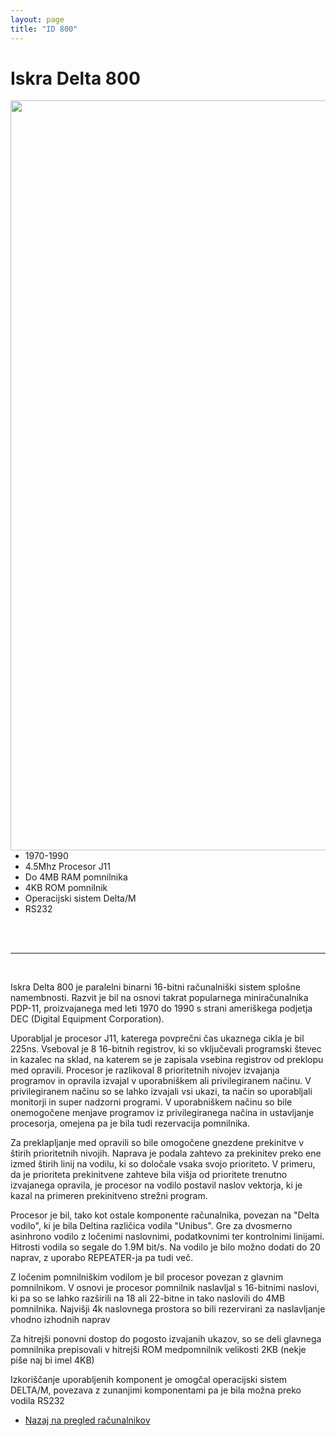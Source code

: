 ```yaml
---
layout: page
title: "ID 800"
---
```


# Iskra Delta 800

<img style="float: right; height: 30vh;" src="{{site.url}}/SloRaDe/assets/img/ID800/id800_1.jpg">

<br>

 - 1970-1990
 - 4.5Mhz Procesor J11
 - Do 4MB RAM pomnilnika
 - 4KB ROM pomnilnik
 - Operacijski sistem Delta/M
 - RS232

<br>
<br>	

------

<br>

Iskra Delta 800 je paralelni binarni 16-bitni računalniški sistem splošne namembnosti. Razvit je bil na osnovi takrat popularnega miniračunalnika PDP-11, proizvajanega med leti 1970 do 1990 s strani ameriškega podjetja DEC (Digital Equipment Corporation). 

Uporabljal je procesor J11, katerega povprečni čas ukaznega cikla je bil 225ns. Vseboval je 8 16-bitnih registrov, ki so vključevali programski števec in kazalec na sklad, na katerem se je zapisala vsebina registrov od preklopu med opravili. Procesor je razlikoval 8 prioritetnih nivojev izvajanja programov in opravila izvajal v uporabniškem ali privilegiranem načinu. V privilegiranem načinu so se lahko izvajali vsi ukazi, ta način so uporabljali monitorji in super nadzorni programi. V uporabniškem načinu so bile onemogočene menjave programov iz privilegiranega načina in ustavljanje procesorja, omejena pa je bila tudi rezervacija pomnilnika.

Za preklapljanje med opravili so bile omogočene gnezdene prekinitve v štirih prioritetnih nivojih. Naprava je podala zahtevo za prekinitev preko ene izmed štirih linij na vodilu, ki so določale vsaka svojo prioriteto. V primeru, da je prioriteta prekinitvene zahteve bila višja od prioritete trenutno izvajanega opravila, je procesor na vodilo postavil naslov vektorja, ki je kazal na primeren prekinitveno strežni program. 

Procesor je bil, tako kot ostale komponente računalnika, povezan na "Delta vodilo", ki je bila Deltina različica vodila "Unibus". Gre za dvosmerno asinhrono vodilo z ločenimi naslovnimi, podatkovnimi ter kontrolnimi linijami. Hitrosti vodila so segale do 1.9M bit/s. Na vodilo je bilo možno dodati do 20 naprav, z uporabo REPEATER-ja pa tudi več. 

Z ločenim pomnilniškim vodilom je bil procesor povezan z glavnim pomnilnikom. V osnovi je procesor pomnilnik naslavljal s 16-bitnimi naslovi, ki pa so se lahko razširili na 18 ali 22-bitne in tako naslovili do 4MB pomnilnika. Najvišji 4k naslovnega prostora so bili rezervirani za naslavljanje vhodno izhodnih naprav

Za hitrejši ponovni dostop do pogosto izvajanih ukazov, so se deli glavnega pomnilnika prepisovali v hitrejši ROM medpomnilnik velikosti 2KB (nekje piše naj bi imel 4KB)

Izkoriščanje uporabljenih komponent je omogčal operacijski sistem DELTA/M, povezava z zunanjimi komponentami pa je bila možna preko vodila RS232



 - [Nazaj na pregled računalnikov]({{site.base}}/racunalniki)
